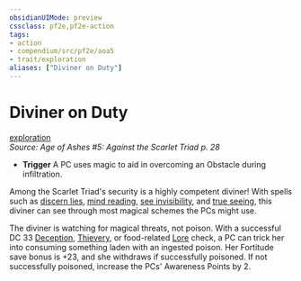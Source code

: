 ```yaml
---
obsidianUIMode: preview
cssclass: pf2e,pf2e-action
tags:
- action
- compendium/src/pf2e/aoa5
- trait/exploration
aliases: ["Diviner on Duty"]
---
```

# Diviner on Duty
[exploration](rules/traits/exploration.md)  
*Source: Age of Ashes #5: Against the Scarlet Triad p. 28*  

- **Trigger** A PC uses magic to aid in overcoming an Obstacle during infiltration.

Among the Scarlet Triad's security is a highly competent diviner! With spells such as [discern lies](compendium/spells/discern-lies.md), [mind reading](compendium/spells/mind-reading.md), [see invisibility](compendium/spells/see-invisibility.md), and [true seeing](compendium/spells/true-seeing.md), this diviner can see through most magical schemes the PCs might use.

The diviner is watching for magical threats, not poison. With a successful DC 33 [Deception](compendium/skills.md#Deception), [Thievery](compendium/skills.md#Thievery), or food-related [Lore](compendium/skills.md#Lore) check, a PC can trick her into consuming something laden with an ingested poison. Her Fortitude save bonus is +23, and she withdraws if successfully poisoned. If not successfully poisoned, increase the PCs' Awareness Points by 2.